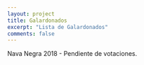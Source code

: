 ```yaml
---
layout: project
title: Galardonados
excerpt: "Lista de Galardonados"
comments: false
---
```


Nava Negra 2018 - Pendiente de votaciones.